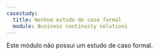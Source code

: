```yaml
---
casestudy:
  title: Nenhum estudo de caso formal
  module: Business continuity solutions
---
```

Este módulo não possui um estudo de caso formal. 
